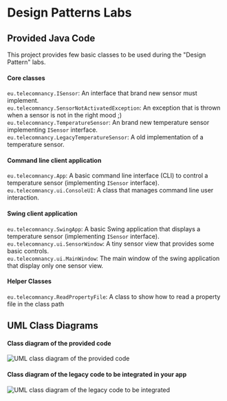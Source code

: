 Design Patterns Labs
=========

## Provided Java Code

This project provides few basic classes to be used during the "Design Pattern" labs.  


#### Core classes

`eu.telecomnancy.ISensor`: An interface that brand new sensor must implement.  
`eu.telecomnancy.SensorNotActivatedException`: An exception that is thrown when a sensor is not in the right mood ;)  
`eu.telecomnancy.TemperatureSensor`: An brand new temperature sensor implementing `ISensor` interface.  
`eu.telecomnancy.LegacyTemperatureSensor`: A old implementation of a temperature sensor.  

#### Command line client application

`eu.telecomnancy.App`: A basic command line interface (CLI) to control a temperature sensor (implementing `ISensor` interface).  
`eu.telecomnancy.ui.ConsoleUI`: A class that manages command line user interaction.  

#### Swing client application

`eu.telecomnancy.SwingApp`: A basic Swing application that displays a temperature sensor (implementing `ISensor` interface).  
`eu.telecomnancy.ui.SensorWindow`: A tiny sensor view that provides some basic controls.  
`eu.telecomnancy.ui.MainWindow`: The main window of the swing application that display only one sensor view.  

#### Helper Classes

`eu.telecomnancy.ReadPropertyFile`: A class to show how to read a property file in the class path

## UML Class Diagrams

#### Class diagram of the provided code

![UML class diagram of the provided code](uml/class-diagram.png)

#### Class diagram of the legacy code to be integrated in your app

![UML class diagram of the legacy code to be integrated](uml/legacy-class-diagram.png)
